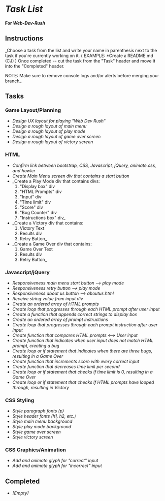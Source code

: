 # _Task List_

#### For _**Web-Dev-Rush**_

## Instructions

_Choose a task from the list and write your name in parenthesis next to the
task if you're currently working on it. ( EXAMPLE: *Create a README.md (CJ) )
Once completed -- cut the task from the "Task" header and move it into the
"Completed" header.

NOTE: Make sure to remove console logs and/or alerts before merging your branch_

## Tasks

### Game Layout/Planning

* _Design UX layout for playing "Web Dev Rush"_
* _Design a rough layout of main menu_
* _Design a rough layout of play mode_
* _Design a rough layout of game over screen_
* _Design a rough layout of victory screen_


### HTML

* _Confirm link between bootstrap, CSS, Javascript, jQuery, animate.css, and howler_
* _Create Main Menu screen div that contains a start button_
* _Create a Play Mode div that contains divs:
    1) "Display box" div
    2) "HTML Prompts" div
    3) "Input" div
    4) "Time limit" div
    5) "Score" div
    6) "Bug Counter" div
    7) "Instructions box" div_
* _Create a Victory div that contains:
    1) Victory Text
    2) Results div
    3) Retry Button_
* _Create a Game Over div that contains:
    1) Game Over Text
    2) Results div
    3) Retry Button_

### Javascript/jQuery

* _Responsiveness main menu start button --> play mode_
* _Responsiveness retry button --> play mode_
* _Responsiveness about us button --> aboutus.html_
* _Receive string value from input div_
* _Create an ordered array of HTML prompts_
* _Create loop that progresses through each HTML prompt after user input_
* _Create a function that appends correct strings to display box_
* _Create an ordered array of prompt instructions_
* _Create loop that progresses through each prompt instruction after user input_
* _Create function that compares HTML prompts <--> User input_
* _Create function that indicates when user input does not match HTML prompt, creating a bug_
* _Create loop or if statement that indicates when there are three bugs, resulting in a Game Over_
* _Create function that increments score with every correct input_
* _Create function that decreases time limit per second_
* _Create loop or if statement that checks if time limit is 0, resulting in a Game Over_
* _Create loop or if statement that checks if HTML prompts have looped through, resulting in Victory_



### CSS Styling

* _Style paragraph fonts (p)_
* _Style header fonts (h1, h2, etc.)_
* _Style main menu background_
* _Style play mode background_
* _Style game over screen_
* _Style victory screen_

### CSS Graphics/Animation

* _Add and animate glyph for "correct" input_
* _Add and animate glyph for "incorrect" input_



## Completed

* _[Empty]_

